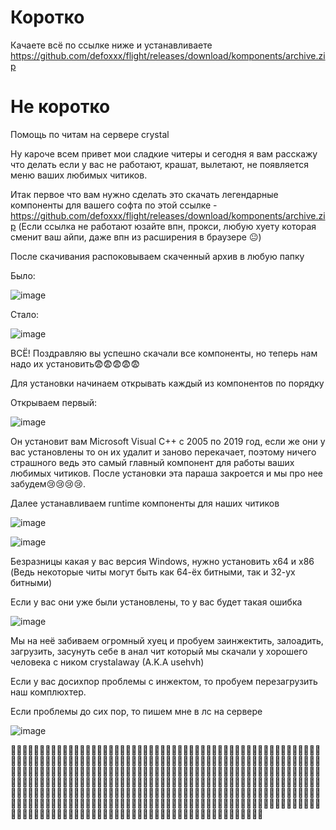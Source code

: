 # Коротко
Качаете всё по ссылке ниже и устанавливаете
https://github.com/defoxxx/flight/releases/download/komponents/archive.zip


# Не коротко
Помощь по читам на сервере crystal



Ну кароче всем привет мои сладкие читеры и сегодня я вам расскажу что делать если у вас не работают, крашат, вылетают, не появляется меню ваших любимых читиков.

Итак первое что вам нужно сделать это скачать легендарные компоненты для вашего софта по этой ссылке - https://github.com/defoxxx/flight/releases/download/komponents/archive.zip
(Если ссылка не работают юзайте впн, прокси, любую хуету которая сменит ваш айпи, даже впн из расширения в браузере 😐)

После скачивания распоковываем скаченный архив в любую папку

Было:

![image](https://user-images.githubusercontent.com/53594431/198304297-c8dce019-c7c7-4383-98c9-4053db9a3007.png)

Стало:

![image](https://user-images.githubusercontent.com/53594431/198304630-f61510a5-c2e0-437f-8392-48db5e9dd553.png)

ВСЁ! Поздравляю вы успешно скачали все компоненты, но теперь нам надо их установить😨😨😨😨😨

Для установки начинаем открывать каждый из компонентов по порядку

Открываем первый:

![image](https://user-images.githubusercontent.com/53594431/198305505-5a44d2eb-d816-4d3a-84e3-21d712efc801.png)

Он установит вам Microsoft Visual C++ с 2005 по 2019 год, если же они у вас установлены то он их удалит и заново перекачает, поэтому ничего страшного ведь это самый главный компонент для работы ваших любимых читиков. После установки эта параша закроется и мы про нее забудем😢😢😢😢.


Далее устанавливаем runtime компоненты для наших читиков


![image](https://user-images.githubusercontent.com/53594431/198306948-971be87c-11cb-4353-9312-ae81ca16825b.png)

![image](https://user-images.githubusercontent.com/53594431/198307238-cbfe8f1b-adaa-4597-9e32-6b61e96cc942.png)

Безразницы какая у вас версия Windows, нужно установить x64 и x86 (Ведь некоторые читы могут быть как 64-ёх битными, так и 32-ух битными)

Если у вас они уже были установлены, то у вас будет такая ошибка

![image](https://user-images.githubusercontent.com/53594431/198308280-f5e13cdd-79bc-4593-960b-051b79ac3363.png)

Мы на неё забиваем огромный хуец и пробуем заинжектить, залоадить, загрузить, засунуть себе в анал чит который мы скачали у хорошего человека с ником crystalaway (A.K.A usehvh)

Если у вас досихпор проблемы с инжектом, то пробуем перезагрузить наш комплюхтер.

Если проблемы до сих пор, то пишем мне в лс на сервере



![image](https://user-images.githubusercontent.com/53594431/198311664-b39a7b36-fd4a-4136-8fcc-8ceca81e9e06.png)


🤣🤣🤣🤣🤣🤣🤣🤣🤣🤣🤣🤣🤣🤣🤣🤣🤣🤣🤣🤣🤣🤣🤣🤣🤣🤣🤣🤣🤣🤣🤣🤣🤣🤣🤣🤣🤣🤣🤣🤣🤣🤣🤣🤣🤣🤣🤣🤣🤣🤣🤣🤣🤣🤣🤣🤣🤣🤣🤣🤣🤣🤣🤣🤣🤣🤣🤣🤣🤣🤣🤣🤣🤣🤣🤣🤣🤣🤣🤣🤣🤣🤣🤣🤣🤣🤣🤣🤣🤣🤣🤣🤣🤣🤣🤣🤣🤣🤣🤣🤣🤣🤣🤣🤣🤣🤣🤣🤣🤣🤣🤣🤣🤣🤣🤣🤣🤣🤣🤣🤣🤣🤣🤣🤣🤣🤣🤣🤣🤣🤣🤣🤣🤣🤣🤣🤣🤣🤣🤣🤣🤣🤣🤣🤣🤣🤣🤣🤣🤣🤣🤣🤣🤣🤣🤣🤣🤣🤣🤣🤣🤣🤣🤣🤣🤣🤣🤣🤣🤣🤣🤣🤣🤣🤣🤣🤣🤣🤣🤣🤣🤣🤣🤣🤣🤣🤣🤣🤣🤣🤣🤣🤣🤣🤣🤣🤣🤣🤣🤣🤣🤣🤣🤣🤣🤣🤣🤣🤣🤣🤣🤣🤣🤣🤣🤣🤣🤣🤣🤣🤣🤣🤣🤣🤣🤣🤣🤣🤣🤣🤣🤣🤣🤣🤣🤣🤣🤣🤣🤣🤣🤣🤣🤣🤣🤣🤣🤣🤣🤣🤣🤣🤣🤣🤣🤣🤣🤣🤣🤣🤣🤣🤣🤣🤣🤣🤣🤣🤣🤣🤣🤣🤣🤣🤣🤣🤣🤣🤣🤣🤣🤣🤣🤣🤣🤣🤣🤣🤣🤣🤣🤣🤣🤣🤣🤣🤣🤣🤣🤣🤣🤣🤣🤣🤣🤣🤣🤣🤣🤣🤣🤣🤣🤣🤣🤣🤣🤣🤣🤣🤣🤣🤣🤣🤣🤣🤣🤣🤣🤣🤣🤣🤣🤣🤣🤣🤣🤣🤣🤣🤣🤣🤣🤣🤣🤣🤣🤣🤣🤣🤣🤣🤣🤣🤣🤣🤣🤣🤣🤣🤣🤣🤣🤣🤣🤣🤣🤣🤣









